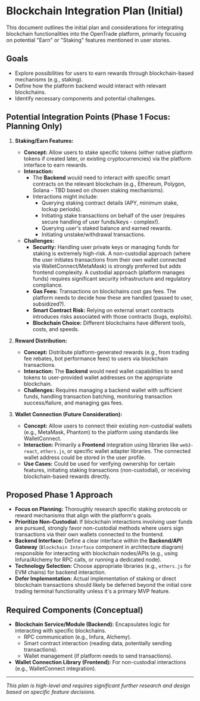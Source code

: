 # Blockchain Integration Plan (Initial)

This document outlines the initial plan and considerations for integrating blockchain functionalities into the OpenTrade platform, primarily focusing on potential "Earn" or "Staking" features mentioned in user stories.

## Goals

- Explore possibilities for users to earn rewards through blockchain-based mechanisms (e.g., staking).
- Define how the platform backend would interact with relevant blockchains.
- Identify necessary components and potential challenges.

## Potential Integration Points (Phase 1 Focus: Planning Only)

1.  **Staking/Earn Features:**

    - **Concept:** Allow users to stake specific tokens (either native platform tokens if created later, or existing cryptocurrencies) via the platform interface to earn rewards.
    - **Interaction:**
      - The **Backend** would need to interact with specific smart contracts on the relevant blockchain (e.g., Ethereum, Polygon, Solana - TBD based on chosen staking mechanisms).
      - Interactions might include:
        - Querying staking contract details (APY, minimum stake, lockup periods).
        - Initiating stake transactions on behalf of the user (requires secure handling of user funds/keys - complex!).
        - Querying user's staked balance and earned rewards.
        - Initiating unstake/withdrawal transactions.
    - **Challenges:**
      - **Security:** Handling user private keys or managing funds for staking is extremely high-risk. A non-custodial approach (where the user initiates transactions from their own wallet connected via WalletConnect/MetaMask) is strongly preferred but adds frontend complexity. A custodial approach (platform manages funds) requires significant security infrastructure and regulatory compliance.
      - **Gas Fees:** Transactions on blockchains cost gas fees. The platform needs to decide how these are handled (passed to user, subsidized?).
      - **Smart Contract Risk:** Relying on external smart contracts introduces risks associated with those contracts (bugs, exploits).
      - **Blockchain Choice:** Different blockchains have different tools, costs, and speeds.

2.  **Reward Distribution:**

    - **Concept:** Distribute platform-generated rewards (e.g., from trading fee rebates, bot performance fees) to users via blockchain transactions.
    - **Interaction:** The **Backend** would need wallet capabilities to send tokens to user-provided wallet addresses on the appropriate blockchain.
    - **Challenges:** Requires managing a backend wallet with sufficient funds, handling transaction batching, monitoring transaction success/failure, and managing gas fees.

3.  **Wallet Connection (Future Consideration):**
    - **Concept:** Allow users to connect their existing non-custodial wallets (e.g., MetaMask, Phantom) to the platform using standards like WalletConnect.
    - **Interaction:** Primarily a **Frontend** integration using libraries like `web3-react`, `ethers.js`, or specific wallet adapter libraries. The connected wallet address could be stored in the user profile.
    - **Use Cases:** Could be used for verifying ownership for certain features, initiating staking transactions (non-custodial), or receiving blockchain-based rewards directly.

## Proposed Phase 1 Approach

- **Focus on Planning:** Thoroughly research specific staking protocols or reward mechanisms that align with the platform's goals.
- **Prioritize Non-Custodial:** If blockchain interactions involving user funds are pursued, strongly favor non-custodial methods where users sign transactions via their own wallets connected to the frontend.
- **Backend Interface:** Define a clear interface within the **Backend/API Gateway** (`Blockchain Interface` component in architecture diagram) responsible for interacting with blockchain nodes/APIs (e.g., using Infura/Alchemy for RPC calls, or running a dedicated node).
- **Technology Selection:** Choose appropriate libraries (e.g., `ethers.js` for EVM chains) for backend interaction.
- **Defer Implementation:** Actual implementation of staking or direct blockchain transactions should likely be deferred beyond the initial core trading terminal functionality unless it's a primary MVP feature.

## Required Components (Conceptual)

- **Blockchain Service/Module (Backend):** Encapsulates logic for interacting with specific blockchains.
  - RPC communication (e.g., Infura, Alchemy).
  - Smart contract interaction (reading data, potentially sending transactions).
  - Wallet management (if platform needs to send transactions).
- **Wallet Connection Library (Frontend):** For non-custodial interactions (e.g., WalletConnect integration).

---

_This plan is high-level and requires significant further research and design based on specific feature decisions._
